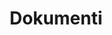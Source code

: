 ---
title: 'Dokumenti'
description: 'Piekļūstiet mūsu organizācijas svarīgajiem dokumentiem un resursiem.'
documents:
  - title: 'Statūti'
    description: 'Organizācijas oficiālie statūti'
    url: '/documents/statute.pdf'
    icon: 'file-document'
  - title: 'Dalībnieka forma'
    description: 'Pieteikuma forma jauniem dalībniekiem'
    url: '/documents/membership-form.pdf'
    icon: 'file-document-edit'
  - title: 'Gada pārskats'
    description: 'Jaunākais gada pārskats un aktivitātes'
    url: '/documents/annual-report.pdf'
    icon: 'file-chart'
ruleTitle: 'Mūsu Ceļš. Mūsu Regula.'
ruleContent: |
  "Regula" ir katra Svētā Jāņa Pāvila II bruņinieka pamats. Tā nav tikai noteikumu kopums, bet dzīvs liecinājums tam, kā katoļu vīrieši izvēlas dzīvot šodien — saglabājot garīgo, morālo un sociālo kārtību pasaulē, kas bieži no tās attālinās.
  
  Regula nosaka mūsu misiju: būt klātesošiem, modriem un aktīviem sabiedrībā, vienlaikus paliekot sakņotiem Dieva gribā un Baznīcas mācībā. Tā apraksta mūsu kalpošanas formu, ikdienas uzvedības principus, brālīgās attiecības, ekleziālās saistības, iekšējo pārvaldi un personīgo disciplīnu.
  
  Regula balstās uz šādiem pīlāriem:
rulePillars:
  - 'Garīgā dzīve — ikdienas lūgšana, dalība sakramentos un kalpošana Baznīcai.'
  - 'Brālība — savstarpēja cieņa, uzticība un atbildība starp brāļiem.'
  - 'Disciplīna un struktūra — katrs brālis zina savu lomu un pienākumus Ordenī.'
  - 'Katoļu vīrišķība — šķīstība, cieņa pret sievietēm un kalpošanas gars ģimenē un sabiedrībā.'
  - 'Aizsardzība — mūsu misija ietver ticības, dzīvības svētuma no ieņemšanas līdz dabiskai nāvei un ģimenes integritātes aizstāvēšanu.'
ruleContent2: |
  Regula nav statiska. Tā dzīvo un elpo caur mūsu brāļu apņemšanos, ikdienas praksi, kopīgu formāciju un garīgu atjaunošanos. Tā vieno mūs un dod spēku būt ticības gaismai pasaulē.
rulePdf: '/documents/rule.pdf'
--- 